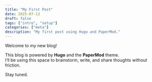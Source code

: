 ```yaml
---
title: "My First Post"
date: 2025-07-13
draft: false
tags: ["intro", "setup"]
categories: ["meta"]
description: "My first post using Hugo and PaperMod."
---
```


Welcome to my new blog!

This blog is powered by **Hugo** and the **PaperMod** theme.  
I’ll be using this space to brainstorm, write, and share thoughts without friction.

Stay tuned.
